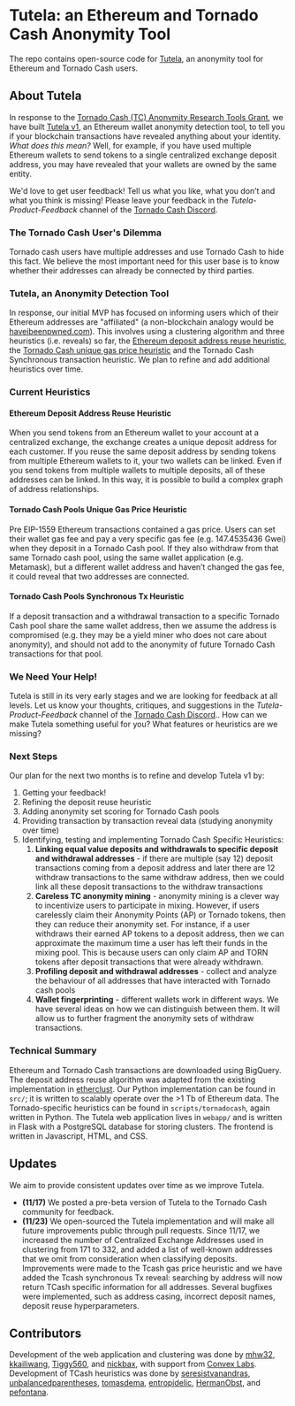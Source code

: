 # Tutela: an Ethereum and Tornado Cash Anonymity Tool

The repo contains open-source code for [Tutela](http://tutela.xyz), an anonymity tool for Ethereum and Tornado Cash users. 

## About Tutela

In response to the [Tornado Cash (TC) Anonymity Research Tools Grant](https://torn.community/t/funded-bounty-anonymity-research-tools/1437), we have built [Tutela v1](http://tutela.xyz), an Ethereum wallet anonymity detection tool, to tell you if your blockchain transactions have revealed anything about your identity. *What does this mean?* Well, for example, if you have used multiple Ethereum wallets to send tokens to a single centralized exchange deposit address, you may have revealed that your wallets are owned by the same entity.

We'd love to get user feedback! Tell us what you like, what you don’t and what you think is missing! Please leave your feedback in the *Tutela-Product-Feedback* channel of the [Tornado Cash Discord](https://discord.gg/xGDKUbMx).

### The Tornado Cash User's Dilemma

Tornado cash users have multiple addresses and use Tornado Cash to hide this fact. We believe the most important need for this user base is to know whether their addresses can already be connected by third parties.

### Tutela, an Anonymity Detection Tool

In response, our initial MVP has focused on informing users which of their Ethereum addresses are "affiliated" (a non-blockchain analogy would be [haveibeenpwned.com](https://haveibeenpwned.com)). This involves using a clustering algorithm and three heuristics (i.e. reveals) so far, the [Ethereum deposit address reuse heuristic](https://link.springer.com/chapter/10.1007/978-3-030-51280-4_33), the [Tornado Cash unique gas price heuristic](https://arxiv.org/abs/2005.14051) and the Tornado Cash Synchronous transaction heuristic. We plan to refine and add additional heuristics over time.

### Current Heuristics

#### Ethereum Deposit Address Reuse Heuristic

When you send tokens from an Ethereum wallet to your account at a centralized exchange, the exchange creates a unique deposit address for each customer. If you reuse the same deposit address by sending tokens from multiple Ethereum wallets to it, your two wallets can be linked. Even if you send tokens from multiple wallets to multiple deposits, all of these addresses can be linked. In this way, it is possible to build a complex graph of address relationships.

#### Tornado Cash Pools Unique Gas Price Heuristic

Pre EIP-1559 Ethereum transactions contained a gas price. Users can set their wallet gas fee and pay a very specific gas fee (e.g. 147.4535436 Gwei) when they deposit in a Tornado Cash pool. If they also withdraw from that same Tornado cash pool, using the same wallet application (e.g. Metamask), but a different wallet address and haven’t changed the gas fee, it could reveal that two addresses are connected.

#### Tornado Cash Pools Synchronous Tx Heuristic

If a deposit transaction and a withdrawal transaction to a specific Tornado Cash pool share the same wallet address, then we assume the address is compromised (e.g. they may be a yield miner who does not care about anonymity), and should not add to the anonymity of future Tornado Cash transactions for that pool.

### We Need Your Help!

Tutela is still in its very early stages and we are looking for feedback at all levels. Let us know your thoughts, critiques, and suggestions in the *Tutela-Product-Feedback* channel of the [Tornado Cash Discord](https://discord.gg/xGDKUbMx).. How can we make Tutela something useful for you? What features or heuristics are we missing?

### Next Steps

Our plan for the next two months is to refine and develop Tutela v1 by:

1. Getting your feedback!
2. Refining the deposit reuse heuristic
3. Adding anonymity set scoring for Tornado Cash pools
4. Providing transaction by transaction reveal data (studying anonymity over time)
5. Identifying, testing and implementing Tornado Cash Specific Heuristics:
    1. **Linking equal value deposits and withdrawals to specific deposit and withdrawal addresses** - if there are multiple (say 12) deposit transactions coming from a deposit address and later there are 12 withdraw transactions to the same withdraw address, then we could link all these deposit transactions to the withdraw transactions
    2. **Careless TC anonymity mining** - anonymity mining is a clever way to incentivize users to participate in mixing. However, if users carelessly claim their Anonymity Points (AP) or Tornado tokens, then they can reduce their anonymity set. For instance, if a user withdraws their earned AP tokens to a deposit address, then we can approximate the maximum time a user has left their funds in the mixing pool. This is because users can only claim AP and TORN tokens after deposit transactions that were already withdrawn.
    3. **Profiling deposit and withdrawal addresses** - collect and analyze the behaviour of all addresses that have interacted with Tornado cash pools
    4. **Wallet fingerprinting** - different wallets work in different ways. We have several ideas on how we can distinguish between them. It will allow us to further fragment the anonymity sets of withdraw transactions.

### Technical Summary

Ethereum and Tornado Cash transactions are downloaded using BigQuery. The deposit address reuse algorithm was adapted from the existing implementation in [etherclust](https://github.com/etherclust/etherclust). Our Python implementation can be found in `src/`; it is written to scalably operate over the >1 Tb of Ethereum data. The Tornado-specific heuristics can be found in `scripts/tornadocash`, again written in Python. The Tutela web application lives in `webapp/` and is written in Flask with a PostgreSQL database for storing clusters. The frontend is written in Javascript, HTML, and CSS. 

## Updates

We aim to provide consistent updates over time as we improve Tutela. 

- **(11/17)** We posted a pre-beta version of Tutela to the Tornado Cash community for feedback.
- **(11/23)** We open-sourced the Tutela implementation and will make all future improvements public through pull requests. Since 11/17, we increased the number of Centralized Exchange Addresses used in clustering from 171 to 332, and added a list of well-known addresses that we omit from consideration when classifying deposits. Improvements were made to the Tcash gas price heuristic and we have added the Tcash synchronous Tx reveal: searching by address will now return TCash specific information for all addresses. Several bugfixes were implemented, such as address casing, incorrect deposit names, deposit reuse hyperparameters.

## Contributors

Development of the web application and clustering was done by [mhw32](https://github.com/mhw32), [kkailiwang](https://github.com/kkailiwang), [Tiggy560](https://github.com/Tiggy560), and [nickbax](https://github.com/nickbax), with support from [Convex Labs](https://www.convexlabs.xyz). Development of TCash heuristics was done by [seresistvanandras](https://github.com/seresistvanandras), [unbalancedparentheses](https://github.com/unbalancedparentheses), [tomasdema](https://github.com/tomasdema), [entropidelic](https://github.com/entropidelic), [HermanObst](https://github.com/HermanObst), and [pefontana](https://github.com/pefontana). 
